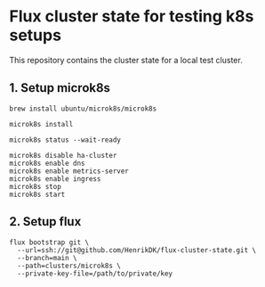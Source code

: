 # Flux cluster state for testing k8s setups
This repository contains the cluster state for a local test cluster.


## 1. Setup microk8s

```
brew install ubuntu/microk8s/microk8s

microk8s install

microk8s status --wait-ready

microk8s disable ha-cluster
microk8s enable dns
microk8s enable metrics-server
microk8s enable ingress
microk8s stop
microk8s start
```

## 2. Setup flux
```
flux bootstrap git \
  --url=ssh://git@github.com/HenrikDK/flux-cluster-state.git \
  --branch=main \
  --path=clusters/microk8s \
  --private-key-file=/path/to/private/key
```